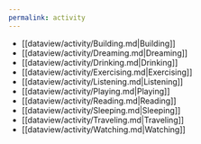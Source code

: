 ```yaml
---
permalink: activity
---
```

- [[dataview/activity/Building.md|Building]]
- [[dataview/activity/Dreaming.md|Dreaming]]
- [[dataview/activity/Drinking.md|Drinking]]
- [[dataview/activity/Exercising.md|Exercising]]
- [[dataview/activity/Listening.md|Listening]]
- [[dataview/activity/Playing.md|Playing]]
- [[dataview/activity/Reading.md|Reading]]
- [[dataview/activity/Sleeping.md|Sleeping]]
- [[dataview/activity/Traveling.md|Traveling]]
- [[dataview/activity/Watching.md|Watching]]
